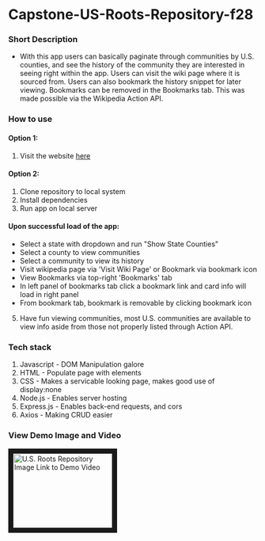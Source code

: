 # Capstone-US-Roots-Repository-f28

### Short Description
* With this app users can basically paginate through communities by U.S. counties,
and see the history of the community they are interested in seeing right within
the app. Users can visit the wiki page where it is sourced from. Users can also
bookmark the history snippet for later viewing. Bookmarks can be removed in the
Bookmarks tab. This was made possible via the Wikipedia Action API.

### How to use

#### Option 1:
1. Visit the website [here](https://us-roots-repository.netlify.app/)

#### Option 2:
1. Clone repository to local system
2. Install dependencies
3. Run app on local server

#### Upon successful load of the app:
* Select a state with dropdown and run "Show State Counties"
* Select a county to view communities
* Select a community to view its history
* Visit wikipedia page via 'Visit Wiki Page' or Bookmark via bookmark icon
* View Bookmarks via top-right 'Bookmarks' tab
* In left panel of bookmarks tab click a bookmark link and card info
will load in right panel
* From bookmark tab, bookmark is removable by clicking bookmark icon
5. Have fun viewing communities, most U.S. communities are available to view info
aside from those not properly listed through Action API.

### Tech stack
1. Javascript - DOM Manipulation galore
2. HTML - Populate page with elements
3. CSS - Makes a servicable looking page, makes good use of display:none
4. Node.js - Enables server hosting
5. Express.js - Enables back-end requests, and cors
6. Axios - Making CRUD easier

### View Demo Image and Video
<a href="https://player.vimeo.com/video/757356941?h=ac16bdbf5d
" target="_blank"><img src="https://i.vimeocdn.com/filter/overlay?src0=https%3A%2F%2Fi.vimeocdn.com%2Fvideo%2F1521223353-a8fbfc5f216fc748e8a45663c542cbc1eb5ee21cf131963689de3aaa3a5e8f4f-d_200x150&src1=http%3A%2F%2Ff.vimeocdn.com%2Fp%2Fimages%2Fcrawler_play.png" 
alt="U.S. Roots Repository Image Link to Demo Video" width="200" height="150" border="10" /></a>
